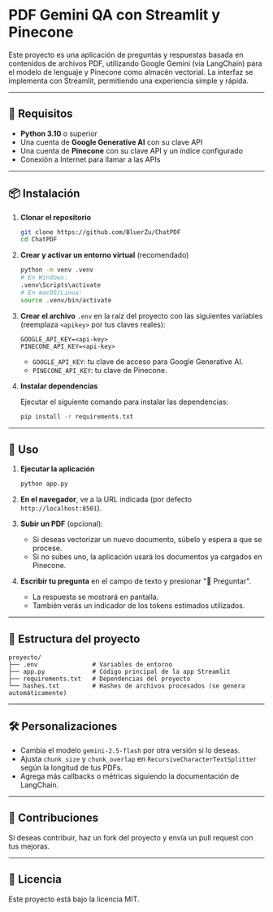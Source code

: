 # PDF Gemini QA con Streamlit y Pinecone

Este proyecto es una aplicación de preguntas y respuestas basada en contenidos de archivos PDF, utilizando Google Gemini (via LangChain) para el modelo de lenguaje y Pinecone como almacén vectorial. La interfaz se implementa con Streamlit, permitiendo una experiencia simple y rápida.

---

## 📝 Requisitos

- **Python 3.10** o superior
- Una cuenta de **Google Generative AI** con su clave API
- Una cuenta de **Pinecone** con su clave API y un índice configurado
- Conexión a Internet para llamar a las APIs

---

## 📦 Instalación

1. **Clonar el repositorio**

   ```bash
   git clone https://github.com/BluerZu/ChatPDF
   cd ChatPDF
   ```

2. **Crear y activar un entorno virtual** (recomendado)

   ```bash
   python -m venv .venv
   # En Windows:
   .venv\Scripts\activate
   # En macOS/Linux:
   source .venv/bin/activate
   ```

3. **Crear el archivo** `.env` en la raíz del proyecto con las siguientes variables (reemplaza `<apikey>` por tus claves reales):

   ```env
   GOOGLE_API_KEY=<api-key>
   PINECONE_API_KEY=<api-key>
   ```

   - `GOOGLE_API_KEY`: tu clave de acceso para Google Generative AI.
   - `PINECONE_API_KEY`: tu clave de Pinecone.
   

4. **Instalar dependencias**

   Ejecutar el siguiente comando para instalar las dependencias:

   ```bash
   pip install -r requirements.txt
   ```

---

## 🚀 Uso

1. **Ejecutar la aplicación**

   ```bash
   python app.py
   ```

2. **En el navegador**, ve a la URL indicada (por defecto `http://localhost:8501`).

3. **Subir un PDF** (opcional):

   - Si deseas vectorizar un nuevo documento, súbelo y espera a que se procese.
   - Si no subes uno, la aplicación usará los documentos ya cargados en Pinecone.

4. **Escribir tu pregunta** en el campo de texto y presionar "💬 Preguntar".

   - La respuesta se mostrará en pantalla.
   - También verás un indicador de los tokens estimados utilizados.

---

## 📂 Estructura del proyecto

```
proyecto/
├── .env               # Variables de entorno
├── app.py             # Código principal de la app Streamlit
├── requirements.txt   # Dependencias del proyecto
└── hashes.txt         # Hashes de archivos procesados (se genera automáticamente)
```

---

## 🛠️ Personalizaciones

- Cambia el modelo `gemini-2.5-flash` por otra versión si lo deseas.
- Ajusta `chunk_size` y `chunk_overlap` en `RecursiveCharacterTextSplitter` según la longitud de tus PDFs.
- Agrega más callbacks o métricas siguiendo la documentación de LangChain.

---

## 🤝 Contribuciones

Si deseas contribuir, haz un fork del proyecto y envía un pull request con tus mejoras.

---

## 📄 Licencia

Este proyecto está bajo la licencia MIT.

